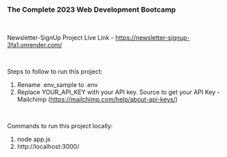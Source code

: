 ### The Complete 2023 Web Development Bootcamp

<br>

Newsletter-SignUp Project Live Link - https://newsletter-signup-3fa1.onrender.com/

<br>

Steps to follow to run this project:

1. Rename .env_sample to .env 
2. Replace YOUR_API_KEY with your API key. Source to get your API Key - Mailchimp (https://mailchimp.com/help/about-api-keys/)

<br>

Commands to run this project locally: 

1. node app.js
2. http://localhost:3000/